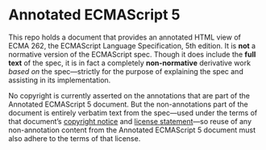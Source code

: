 # Annotated ECMAScript 5

This repo holds a document that provides an annotated HTML view of ECMA 262,
the ECMAScript Language Specification, 5th edition. It is **not** a normative
version of the ECMAScript spec. Though it does include the **full text** of
the spec, it is in fact a completely **non-normative** derivative work _based
on_ the spec—strictly for the purpose of explaining the spec and assisting in
its implementation.

No copyright is currently asserted on the annotations that are part of the
Annotated ECMAScript 5 document. But the non-annotations part of the document
is entirely verbatim text from the spec—used under the terms of that
document’s [copyright notice][1] and [license statement][2]—so reuse of any
non-annotation content from the Annotated ECMAScript 5 document must also
adhere to the terms of that license.

   [1]: spec.html#copyright

   [2]: spec.html#license

